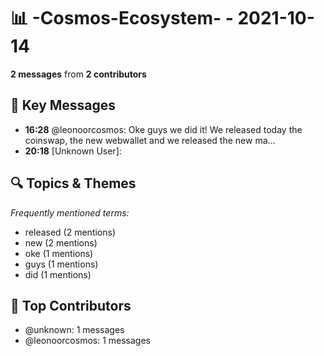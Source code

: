 # 📊 -Cosmos-Ecosystem- - 2021-10-14
**2 messages** from **2 contributors**

## 💬 Key Messages
- **16:28** @leonoorcosmos: Oke guys we did it! We released today the coinswap, the new webwallet  and we released the new ma...
- **20:18** [Unknown User]: 

## 🔍 Topics & Themes
*Frequently mentioned terms:*
- released (2 mentions)
- new (2 mentions)
- oke (1 mentions)
- guys (1 mentions)
- did (1 mentions)

## 👥 Top Contributors
- @unknown: 1 messages
- @leonoorcosmos: 1 messages